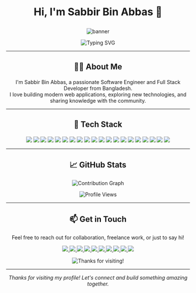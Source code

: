 # <p align="center">Hi, I'm Sabbir Bin Abbas 👋</p>

<p align="center">
  <img src="https://capsule-render.vercel.app/api?type=waving&color=0:6e40c9,100:ff8c00&height=200&section=header&text=Sabbir%20Bin%20Abbas&fontSize=45&fontAlign=50&fontAlignY=40&desc=Full%20Stack%20Developer%20%7C%20Open%20Source%20Enthusiast&descAlign=50&descAlignY=65&animation=twinkling" alt="banner"/>
</p>
<p align="center">
  <img src="https://readme-typing-svg.demolab.com?font=Fira+Code&weight=700&size=24&pause=1000&color=6E40C9&center=true&vCenter=true&width=600&lines=Hi+there!+Welcome+to+my+GitHub+profile.;Full+Stack+Developer+from+Bangladesh.;Community+Enthusiast+%7C+Lifelong+Learner" alt="Typing SVG" />
</p>

---

## <p align="center">👨‍💻 About Me</p>

<p align="center">
I'm Sabbir Bin Abbas, a passionate Software Engineer and Full Stack Developer from Bangladesh.<br>
I love building modern web applications, exploring new technologies, and sharing knowledge with the community.
</p>

---

## <p align="center">🚀 Tech Stack</p>

<p align="center">
  <img src="https://img.shields.io/badge/React-20232A?style=for-the-badge&logo=react&logoColor=61DAFB"/>
  <img src="https://img.shields.io/badge/Next.js-000?style=for-the-badge&logo=nextdotjs&logoColor=white"/>
  <img src="https://img.shields.io/badge/TypeScript-007ACC?style=for-the-badge&logo=typescript&logoColor=white"/>
  <img src="https://img.shields.io/badge/JavaScript-F7DF1E?style=for-the-badge&logo=javascript&logoColor=black"/>
  <img src="https://img.shields.io/badge/Python-3776AB?style=for-the-badge&logo=python&logoColor=white"/>
  <img src="https://img.shields.io/badge/Java-007396?style=for-the-badge&logo=java&logoColor=white"/>
  <img src="https://img.shields.io/badge/C%23-239120?style=for-the-badge&logo=c-sharp&logoColor=white"/>
  <img src="https://img.shields.io/badge/PHP-777BB4?style=for-the-badge&logo=php&logoColor=white"/>
  <img src="https://img.shields.io/badge/Go-00ADD8?style=for-the-badge&logo=go&logoColor=white"/>
  <img src="https://img.shields.io/badge/Dart-0175C2?style=for-the-badge&logo=dart&logoColor=white"/>
  <img src="https://img.shields.io/badge/Shell-121011?style=for-the-badge&logo=gnu-bash&logoColor=white"/>
  <img src="https://img.shields.io/badge/TailwindCSS-38B2AC?style=for-the-badge&logo=tailwind-css&logoColor=white"/>
  <img src="https://img.shields.io/badge/Node.js-339933?style=for-the-badge&logo=nodedotjs&logoColor=white"/>
  <img src="https://img.shields.io/badge/Express-000?style=for-the-badge&logo=express&logoColor=white"/>
  <img src="https://img.shields.io/badge/MongoDB-4EA94B?style=for-the-badge&logo=mongodb&logoColor=white"/>
  <img src="https://img.shields.io/badge/Firebase-FFCA28?style=for-the-badge&logo=firebase&logoColor=white"/>
  <img src="https://img.shields.io/badge/Vercel-000?style=for-the-badge&logo=vercel&logoColor=white"/>
  <img src="https://img.shields.io/badge/GitHub%20Actions-2088FF?style=for-the-badge&logo=github-actions&logoColor=white"/>
  <img src="https://img.shields.io/badge/VS%20Code-007ACC?style=for-the-badge&logo=visual-studio-code&logoColor=white"/>
  <img src="https://img.shields.io/badge/Git-F05032?style=for-the-badge&logo=git&logoColor=white"/>
</p>

---

## <p align="center">📈 GitHub Stats</p>

<p align="center">
  <img src="https://github-readme-activity-graph.vercel.app/graph?username=Sabbirba10&theme=react-dark&area=true&hide_border=true" alt="Contribution Graph"/>
</p>
<p align="center">
  <img src="https://komarev.com/ghpvc/?username=Sabbirba10&style=for-the-badge&color=6e40c9&label=PROFILE+VIEWS" alt="Profile Views"/>
</p>

---

## <p align="center">📫 Get in Touch</p>

<p align="center">
  Feel free to reach out for collaboration, freelance work, or just to say hi!
</p>

<p align="center">
  <a href="https://sabbirbinabbas.web.app">
    <img src="https://img.shields.io/badge/Website-24292F?style=for-the-badge&logo=google-chrome&logoColor=white"/>
  </a>
  <a href="mailto:sabbirba10@gmail.com">
    <img src="https://img.shields.io/badge/Email-D14836?style=for-the-badge&logo=gmail&logoColor=white"/>
  </a>
  <a href="https://www.linkedin.com/in/sabbir-bin-abbas-9320a6196/">
    <img src="https://img.shields.io/badge/LinkedIn-0A66C2?style=for-the-badge&logo=linkedin&logoColor=white"/>
  </a>
  <a href="https://t.me/sabbirba10">
    <img src="https://img.shields.io/badge/Telegram-229ED9?style=for-the-badge&logo=telegram&logoColor=white"/>
  </a>
  <a href="https://facebook.com/sabbirba10">
    <img src="https://img.shields.io/badge/Facebook-1877F2?style=for-the-badge&logo=facebook&logoColor=white"/>
  </a>
  <a href="https://m.me/sabbirba10">
    <img src="https://img.shields.io/badge/Messenger-00B2FF?style=for-the-badge&logo=messenger&logoColor=white"/>
  </a>
  <a href="https://instagram.com/sabbir_bin_abbas">
    <img src="https://img.shields.io/badge/Instagram-E4405F?style=for-the-badge&logo=instagram&logoColor=white"/>
  </a>
  <a href="https://x.com/Sabbirba10">
    <img src="https://img.shields.io/badge/X-000000?style=for-the-badge&logo=x&logoColor=white"/>
  </a>
  <a href="https://discord.com/channels/@sabbirba10">
    <img src="https://img.shields.io/badge/Discord-5865F2?style=for-the-badge&logo=discord&logoColor=white"/>
  </a>
  <a href="https://www.youtube.com/@Sabbirba10?sub_confirmation=1">
    <img src="https://img.shields.io/badge/YouTube-FF0000?style=for-the-badge&logo=youtube&logoColor=white"/>
  </a>
</p>

<p align="center">
  <img src="https://readme-typing-svg.demolab.com?font=Fira+Code&weight=700&size=22&pause=1000&color=FF8C00&center=true&vCenter=true&width=435&lines=I't+me;Sabbir+Bin+Abbas;@Sabbirba10;Happy+Coding+%F0%9F%92%BB" alt="Thanks for visiting!" />
</p>

---

<p align="center"><i>Thanks for visiting my profile! Let's connect and build something amazing together.</i></p>
